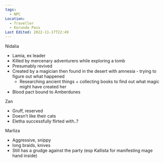 ```yaml
---
tags:
  - NPC
Location:
  - Traveller
  - Korunda Pass
Last Edited: 2022-11-17T22:49
---
```

Nidalia

- Lamia, ex leader
- Killed by mercenary adventurers while exploring a tomb
- Presumably revived
- Created by a magician then found in the desert with amnesia - trying to figure out what happened
    - Researching ancient things + collecting books to find out what magic might have created her
- Blood pact bound to Amberdunes

Zan

- Gruff, reserved
- Doesn’t like their cats
- Eletha successfully flirted with..?

Marliza

- Aggressive, snippy
- long braids, knives
- Still has a grudge against the party (esp Kallista for manifesting mage hand inside)